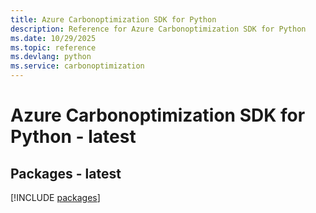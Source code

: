 ```yaml
---
title: Azure Carbonoptimization SDK for Python
description: Reference for Azure Carbonoptimization SDK for Python
ms.date: 10/29/2025
ms.topic: reference
ms.devlang: python
ms.service: carbonoptimization
---
```

# Azure Carbonoptimization SDK for Python - latest
## Packages - latest
[!INCLUDE [packages](carbonoptimization-index.md)]